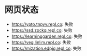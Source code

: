 # 网页状态
- https://ypto.tnpyv.repl.co: 失败
- https://ssd.zockq.repl.co: 失败
- https://learninggarden.repl.co: 失败
- https://veg.linlim.repl.co: 失败
- https://mization.edpjg.repl.co: 失败
